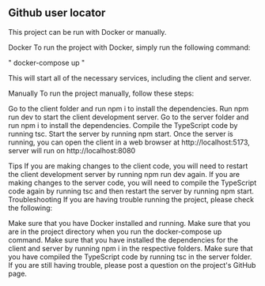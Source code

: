 ## Github user locator

This project can be run with Docker or manually.

Docker To run the project with Docker, simply run the following command:

" docker-compose up "

This will start all of the necessary services, including the client and server.

Manually To run the project manually, follow these steps:

Go to the client folder and run npm i to install the dependencies. Run npm run
dev to start the client development server. Go to the server folder and run npm
i to install the dependencies. Compile the TypeScript code by running tsc. Start
the server by running npm start. Once the server is running, you can open the
client in a web browser at http://localhost:5173, server will run on
http://localhost:8080

Tips If you are making changes to the client code, you will need to restart the
client development server by running npm run dev again. If you are making
changes to the server code, you will need to compile the TypeScript code again
by running tsc and then restart the server by running npm start. Troubleshooting
If you are having trouble running the project, please check the following:

Make sure that you have Docker installed and running. Make sure that you are in
the project directory when you run the docker-compose up command. Make sure that
you have installed the dependencies for the client and server by running npm i
in the respective folders. Make sure that you have compiled the TypeScript code
by running tsc in the server folder. If you are still having trouble, please
post a question on the project's GitHub page.

